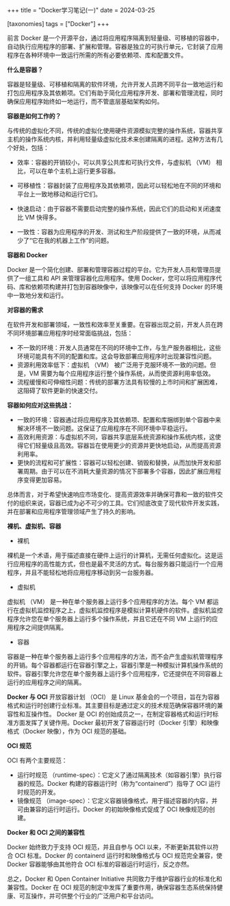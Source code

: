 +++
title = "Docker学习笔记(一)"
date = 2024-03-25

[taxonomies]
tags = ["Docker"]
+++

前言 Docker 是一个开源平台，通过将应用程序隔离到轻量级、可移植的容器中，自动执行应用程序的部署、扩展和管理。容器是独立的可执行单元，它封装了应用程序在各种环境中一致运行所需的所有必要依赖项、库和配置文件。

<!-- more -->

**什么是容器？**

容器是轻量级、可移植和隔离的软件环境，允许开发人员跨不同平台一致地运行和打包应用程序及其依赖项。它们有助于简化应用程序开发、部署和管理流程，同时确保应用程序始终如一地运行，而不管底层基础架构如何。

**容器是如何工作的？**

与传统的虚拟化不同，传统的虚拟化使用硬件资源模拟完整的操作系统，容器共享主机的操作系统内核，并利用轻量级虚拟化技术来创建隔离的进程。这种方法有几个好处，包括：

- 效率：容器的开销较小，可以共享公共库和可执行文件，与虚拟机 （VM） 相比，可以在单个主机上运行更多容器。

- 可移植性：容器封装了应用程序及其依赖项，因此可以轻松地在不同的环境和平台上一致地移动和运行它们。

- 快速启动：由于容器不需要启动完整的操作系统，因此它们的启动和关闭速度比 VM 快得多。

- 一致性：容器为应用程序的开发、测试和生产阶段提供了一致的环境，从而减少了“它在我的机器上工作”的问题。

**容器和 Docker**

Docker 是一个简化创建、部署和管理容器过程的平台。它为开发人员和管理员提供了一组工具和 API 来管理容器化应用程序。使用 Docker，您可以将应用程序代码、库和依赖项构建并打包到容器映像中，该映像可以在任何支持 Docker 的环境中一致地分发和运行。


**对容器的需求**

在软件开发和部署领域，一致性和效率至关重要。在容器出现之前，开发人员在跨不同环境部署应用程序时经常面临挑战，包括：

- 不一致的环境：开发人员通常在不同的环境中工作，与生产服务器相比，这些环境可能具有不同的配置和库。这会导致部署应用程序时出现兼容性问题。
- 资源利用效率低下：虚拟机 （VM） 被广泛用于克服环境不一致的问题。但是，VM 需要为每个应用程序运行整个操作系统，从而使资源利用率低效。
- 流程缓慢和可伸缩性问题：传统的部署方法具有较慢的上市时间和扩展困难，这阻碍了软件更新的快速交付。


**容器如何应对这些挑战：**

- 一致的环境：容器通过将应用程序及其依赖项、配置和库捆绑到单个容器中来解决环境不一致问题。这保证了应用程序在不同环境中平稳运行。
- 高效利用资源：与虚拟机不同，容器共享底层系统资源和操作系统内核，这使得它们轻量级且高效。容器旨在使用更少的资源并更快地启动，从而提高资源利用率。
- 更快的流程和可扩展性：容器可以轻松创建、销毁和替换，从而加快开发和部署周期。由于可以在不消耗大量资源的情况下部署多个容器，因此扩展应用程序变得更加容易。


总体而言，对于希望快速响应市场变化、提高资源效率并确保可靠和一致的软件交付的组织来说，容器已成为必不可少的工具。它们彻底改变了现代软件开发实践，并在部署和应用程序管理领域产生了持久的影响。


**裸机、虚拟机、容器**

- 裸机

裸机是一个术语，用于描述直接在硬件上运行的计算机，无需任何虚拟化。这是运行应用程序的高性能方式，但也是最不灵活的方式。每台服务器只能运行一个应用程序，并且不能轻松地将应用程序移动到另一台服务器。

- 虚拟机

虚拟机 （VM） 是一种在单个服务器上运行多个应用程序的方法。每个 VM 都运行在虚拟机监控程序之上，虚拟机监控程序是模拟计算机硬件的软件。虚拟机监控程序允许您在单个服务器上运行多个操作系统，并且它还在不同 VM 上运行的应用程序之间提供隔离。

- 容器

容器是一种在单个服务器上运行多个应用程序的方法，而不会产生虚拟机管理程序的开销。每个容器都运行在容器引擎之上，容器引擎是一种模拟计算机操作系统的软件。容器引擎允许您在单个服务器上运行多个应用程序，它还提供在不同容器上运行的应用程序之间的隔离。





**Docker 与 OCI**
开放容器计划 （OCI） 是 Linux 基金会的一个项目，旨在为容器格式和运行时创建行业标准。其主要目标是通过定义的技术规范确保容器环境的兼容性和互操作性。
Docker 是 OCI 的创始成员之一，在制定容器格式和运行时标准方面发挥了关键作用。Docker 最初开发了容器运行时（Docker 引擎）和映像格式（Docker 映像），作为 OCI 规范的基础。

**OCI 规范**

OCI 有两个主要规范：
- 运行时规范 （runtime-spec）：它定义了通过隔离技术（如容器引擎）执行容器的规范。Docker 构建的容器运行时（称为“containerd”）指导了 OCI 运行时规范的开发。
- 镜像规范 （image-spec）：它定义容器镜像格式，用于描述容器的内容，并可由兼容的运行时运行。Docker 的初始映像格式促成了 OCI 映像规范的创建。

**Docker 和 OCI 之间的兼容性**

Docker 始终致力于支持 OCI 规范，并且自参与 OCI 以来，不断更新其软件以符合 OCI 标准。Docker 的 containerd 运行时和映像格式与 OCI 规范完全兼容，使 Docker 容器能够由其他符合 OCI 标准的容器运行时运行，反之亦然。

总之，Docker 和 Open Container Initiative 共同致力于维护容器行业的标准化和兼容性。Docker 在 OCI 规范的制定中发挥了重要作用，确保容器生态系统保持健康、可互操作，并可供整个行业的广泛用户和平台访问。


